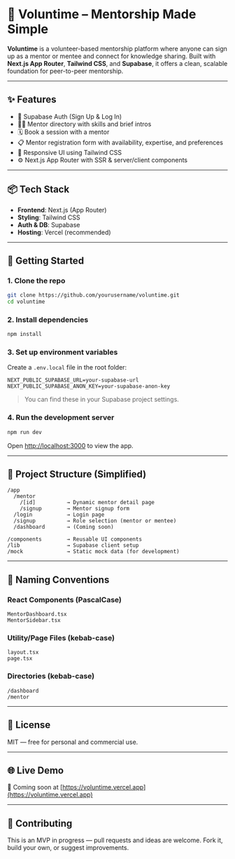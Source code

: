 # 🌱 Voluntime – Mentorship Made Simple

**Voluntime** is a volunteer-based mentorship platform where anyone can sign up as a mentor or mentee and connect for knowledge sharing. Built with **Next.js App Router**, **Tailwind CSS**, and **Supabase**, it offers a clean, scalable foundation for peer-to-peer mentorship.

---

## ✨ Features

- 🔐 Supabase Auth (Sign Up & Log In)
- 🧑‍🏫 Mentor directory with skills and brief intros
- 🗓 Book a session with a mentor
- 📋 Mentor registration form with availability, expertise, and preferences
- 🎨 Responsive UI using Tailwind CSS
- ⚙️ Next.js App Router with SSR & server/client components

---

## 📦 Tech Stack

- **Frontend**: Next.js (App Router)
- **Styling**: Tailwind CSS
- **Auth & DB**: Supabase
- **Hosting**: Vercel (recommended)

---

## 🚀 Getting Started

### 1. Clone the repo
```bash
git clone https://github.com/yourusername/voluntime.git
cd voluntime
```

### 2. Install dependencies
```bash
npm install
```

### 3. Set up environment variables

Create a `.env.local` file in the root folder:

```env
NEXT_PUBLIC_SUPABASE_URL=your-supabase-url
NEXT_PUBLIC_SUPABASE_ANON_KEY=your-supabase-anon-key
```

> You can find these in your Supabase project settings.

### 4. Run the development server
```bash
npm run dev
```

Open [http://localhost:3000](http://localhost:3000) to view the app.

---

## 🧾 Project Structure (Simplified)

```
/app
  /mentor
    /[id]          → Dynamic mentor detail page
    /signup        → Mentor signup form
  /login           → Login page
  /signup          → Role selection (mentor or mentee)
  /dashboard       → (Coming soon)

/components        → Reusable UI components
/lib               → Supabase client setup
/mock              → Static mock data (for development)
```

---

## 📝 Naming Conventions

### **React Components (PascalCase)**
```
MentorDashboard.tsx
MentorSidebar.tsx
```

### **Utility/Page Files (kebab-case)**
```
layout.tsx
page.tsx
```

### **Directories (kebab-case)**
```
/dashboard
/mentor
```

---

## 📄 License

MIT — free for personal and commercial use.

---

## 🌐 Live Demo

🚧 Coming soon at [https://voluntime.vercel.app](https://voluntime.vercel.app)

---

## 🤝 Contributing

This is an MVP in progress — pull requests and ideas are welcome. Fork it, build your own, or suggest improvements.